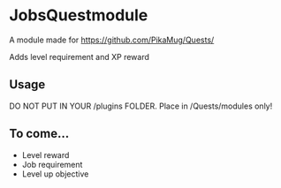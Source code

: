 # JobsQuestmodule
 A module made for https://github.com/PikaMug/Quests/

Adds level requirement and XP reward

## Usage
DO NOT PUT IN YOUR /plugins FOLDER. Place in /Quests/modules only!

## To come...
- Level reward
- Job requirement
- Level up objective
